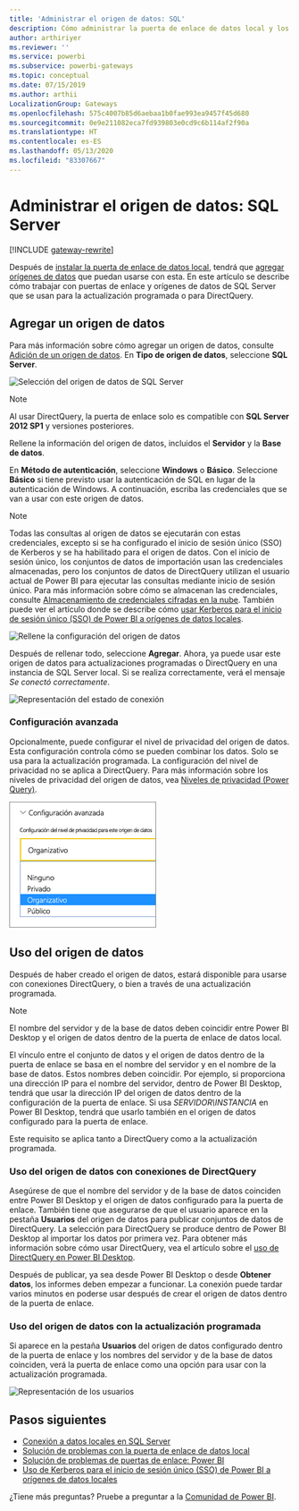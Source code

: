 ```yaml
---
title: 'Administrar el origen de datos: SQL'
description: Cómo administrar la puerta de enlace de datos local y los orígenes de datos que pertenecen a esa puerta de enlace.
author: arthiriyer
ms.reviewer: ''
ms.service: powerbi
ms.subservice: powerbi-gateways
ms.topic: conceptual
ms.date: 07/15/2019
ms.author: arthii
LocalizationGroup: Gateways
ms.openlocfilehash: 575c4007b85d6aebaa1b0fae993ea9457f45d680
ms.sourcegitcommit: 0e9e211082eca7fd939803e0cd9c6b114af2f90a
ms.translationtype: HT
ms.contentlocale: es-ES
ms.lasthandoff: 05/13/2020
ms.locfileid: "83307667"
---
```

# <a name="manage-your-data-source---sql-server"></a>Administrar el origen de datos: SQL Server

[!INCLUDE [gateway-rewrite](../includes/gateway-rewrite.md)]

Después de [instalar la puerta de enlace de datos local](/data-integration/gateway/service-gateway-install), tendrá que [agregar orígenes de datos](service-gateway-data-sources.md#add-a-data-source) que puedan usarse con esta. En este artículo se describe cómo trabajar con puertas de enlace y orígenes de datos de SQL Server que se usan para la actualización programada o para DirectQuery.

## <a name="add-a-data-source"></a>Agregar un origen de datos

Para más información sobre cómo agregar un origen de datos, consulte [Adición de un origen de datos](service-gateway-data-sources.md#add-a-data-source). En **Tipo de origen de datos**, seleccione **SQL Server**.

![Selección del origen de datos de SQL Server](media/service-gateway-enterprise-manage-sql/datasourcesettings2.png)

> [!NOTE]
> Al usar DirectQuery, la puerta de enlace solo es compatible con **SQL Server 2012 SP1** y versiones posteriores.

Rellene la información del origen de datos, incluidos el **Servidor** y la **Base de datos**. 

En **Método de autenticación**, seleccione **Windows** o **Básico**. Seleccione **Básico** si tiene previsto usar la autenticación de SQL en lugar de la autenticación de Windows. A continuación, escriba las credenciales que se van a usar con este origen de datos.

> [!NOTE]
> Todas las consultas al origen de datos se ejecutarán con estas credenciales, excepto si se ha configurado el inicio de sesión único (SSO) de Kerberos y se ha habilitado para el origen de datos. Con el inicio de sesión único, los conjuntos de datos de importación usan las credenciales almacenadas, pero los conjuntos de datos de DirectQuery utilizan el usuario actual de Power BI para ejecutar las consultas mediante inicio de sesión único. Para más información sobre cómo se almacenan las credenciales, consulte [Almacenamiento de credenciales cifradas en la nube](service-gateway-data-sources.md#store-encrypted-credentials-in-the-cloud). También puede ver el artículo donde se describe cómo [usar Kerberos para el inicio de sesión único (SSO) de Power BI a orígenes de datos locales](service-gateway-sso-kerberos.md).

![Rellene la configuración del origen de datos](media/service-gateway-enterprise-manage-sql/datasourcesettings3.png)

Después de rellenar todo, seleccione **Agregar**. Ahora, ya puede usar este origen de datos para actualizaciones programadas o DirectQuery en una instancia de SQL Server local. Si se realiza correctamente, verá el mensaje *Se conectó correctamente*.

![Representación del estado de conexión](media/service-gateway-enterprise-manage-sql/datasourcesettings4.png)

### <a name="advanced-settings"></a>Configuración avanzada

Opcionalmente, puede configurar el nivel de privacidad del origen de datos. Esta configuración controla cómo se pueden combinar los datos. Solo se usa para la actualización programada. La configuración del nivel de privacidad no se aplica a DirectQuery. Para más información sobre los niveles de privacidad del origen de datos, vea [Niveles de privacidad (Power Query)](https://support.office.com/article/Privacy-levels-Power-Query-CC3EDE4D-359E-4B28-BC72-9BEE7900B540).

![Establecimiento del nivel de privacidad](media/service-gateway-enterprise-manage-sql/datasourcesettings9.png)

## <a name="use-the-data-source"></a>Uso del origen de datos

Después de haber creado el origen de datos, estará disponible para usarse con conexiones DirectQuery, o bien a través de una actualización programada.

> [!NOTE]
> El nombre del servidor y de la base de datos deben coincidir entre Power BI Desktop y el origen de datos dentro de la puerta de enlace de datos local.

El vínculo entre el conjunto de datos y el origen de datos dentro de la puerta de enlace se basa en el nombre del servidor y en el nombre de la base de datos. Estos nombres deben coincidir. Por ejemplo, si proporciona una dirección IP para el nombre del servidor, dentro de Power BI Desktop, tendrá que usar la dirección IP del origen de datos dentro de la configuración de la puerta de enlace. Si usa *SERVIDOR\INSTANCIA* en Power BI Desktop, tendrá que usarlo también en el origen de datos configurado para la puerta de enlace.

Este requisito se aplica tanto a DirectQuery como a la actualización programada.

### <a name="use-the-data-source-with-directquery-connections"></a>Uso del origen de datos con conexiones de DirectQuery

Asegúrese de que el nombre del servidor y de la base de datos coinciden entre Power BI Desktop y el origen de datos configurado para la puerta de enlace. También tiene que asegurarse de que el usuario aparece en la pestaña **Usuarios** del origen de datos para publicar conjuntos de datos de DirectQuery. La selección para DirectQuery se produce dentro de Power BI Desktop al importar los datos por primera vez. Para obtener más información sobre cómo usar DirectQuery, vea el artículo sobre el [uso de DirectQuery en Power BI Desktop](desktop-use-directquery.md).

Después de publicar, ya sea desde Power BI Desktop o desde **Obtener datos**, los informes deben empezar a funcionar. La conexión puede tardar varios minutos en poderse usar después de crear el origen de datos dentro de la puerta de enlace.

### <a name="use-the-data-source-with-scheduled-refresh"></a>Uso del origen de datos con la actualización programada

Si aparece en la pestaña **Usuarios** del origen de datos configurado dentro de la puerta de enlace y los nombres del servidor y de la base de datos coinciden, verá la puerta de enlace como una opción para usar con la actualización programada.

![Representación de los usuarios](media/service-gateway-enterprise-manage-sql/powerbi-gateway-enterprise-schedule-refresh.png)

## <a name="next-steps"></a>Pasos siguientes

* [Conexión a datos locales en SQL Server](service-gateway-sql-tutorial.md)
* [Solución de problemas con la puerta de enlace de datos local](/data-integration/gateway/service-gateway-tshoot)
* [Solución de problemas de puertas de enlace: Power BI](service-gateway-onprem-tshoot.md)
* [Uso de Kerberos para el inicio de sesión único (SSO) de Power BI a orígenes de datos locales](service-gateway-sso-kerberos.md)

¿Tiene más preguntas? Pruebe a preguntar a la [Comunidad de Power BI](https://community.powerbi.com/).
